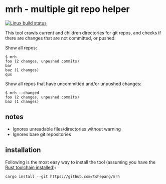 # mrh - multiple git repo helper

[![Linux build status](https://travis-ci.org/tshepang/mrh.svg?branch=master)](https://travis-ci.org/tshepang/mrh)

This tool crawls current and children directories for git repos,
and checks if there are changes that are not committed, or pushed.

Show all repos:

    $ mrh
    foo (2 changes, unpushed commits)
    bar
    baz (1 changes)
    qux

Show all repos that have uncommitted and/or unpushed changes:

    $ mrh --changed
    foo (2 changes, unpushed commits)
    baz (1 changes)


## notes

- Ignores unreadable files/directories without warning
- Ignores bare git repositories


## installation

Following is the most easy way to install the tool
(assuming you have the [Rust toolchain installed][install]):

    cargo install --git https://github.com/tshepang/mrh

[install]: https://www.rust-lang.org/en-US/install.html
